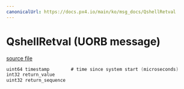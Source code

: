 ```yaml
---
canonicalUrl: https://docs.px4.io/main/ko/msg_docs/QshellRetval
---
```


# QshellRetval (UORB message)



[source file](https://github.com/PX4/PX4-Autopilot/blob/release/1.14/msg/QshellRetval.msg)

```c
uint64 timestamp        # time since system start (microseconds)
int32 return_value
uint32 return_sequence

```
